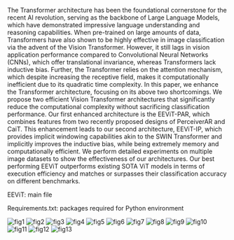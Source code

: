 The Transformer architecture has been the foundational cornerstone for the recent AI revolution, serving as the backbone of Large Language Models, which have demonstrated impressive language understanding and reasoning capabilities. When pre-trained on large amounts of data, Transformers have also shown to be highly effective in image classification via the advent of the Vision Transformer. However, it still lags in vision application performance compared to Convolutional Neural Networks (CNNs), which offer translational invariance, whereas Transformers lack inductive bias. Further, the Transformer relies on the attention mechanism, which despite increasing the receptive field, makes it computationally inefficient due to its quadratic time complexity. In this paper, we enhance the Transformer architecture, focusing on its above two shortcomings. We propose two efficient Vision Transformer architectures that significantly reduce the computational complexity without sacrificing classification performance. Our first enhanced architecture is the EEViT-PAR, which combines features from two recently proposed designs of PerceiverAR and CaiT. This enhancement leads to our second architecture, EEViT-IP, which provides implicit windowing capabilities akin to the SWIN Transformer and implicitly improves the inductive bias, while being extremely memory and computationally efficient. We perform detailed experiments on multiple image datasets to show the effectiveness of our architectures. Our best performing EEViT outperforms existing SOTA ViT models in terms of execution efficiency and matches or surpasses their classification accuracy on different benchmarks.

EEViT: main file

Requirements.txt: packages required for Python environment

![fig1](https://github.com/user-attachments/assets/a6e0b6dd-33e2-4125-9c6e-b2bb0eccbc0c)
![fig2](https://github.com/user-attachments/assets/c865bfde-736b-4048-b466-35e792c96118)
![fig3](https://github.com/user-attachments/assets/50ba222a-1356-4bd9-92ba-6280ea1b7318)
![fig4](https://github.com/user-attachments/assets/ab9ed84b-88c3-41f3-9fe9-9f07448c85c0)
![fig5](https://github.com/user-attachments/assets/e3a5525c-aa64-427f-a2b9-622f05b2cd3a)
![fig6](https://github.com/user-attachments/assets/5535f212-5428-4457-bc34-e225bcd6628c)
![fig7](https://github.com/user-attachments/assets/983cf2d7-5789-4035-bef1-90a94e223ccd)
![fig8](https://github.com/user-attachments/assets/d9d192ca-29f4-4083-a859-ffbca8aa8f38)
![fig9](https://github.com/user-attachments/assets/cb19129a-2e5c-47c0-bb3e-1eb5e911b78a)
![fig10](https://github.com/user-attachments/assets/7e9dcfca-6408-42f0-81a2-f1d45a64e189)
![fig11](https://github.com/user-attachments/assets/046ac77b-abd0-45fa-aa47-91ca2bf16fb3)
![fig12](https://github.com/user-attachments/assets/d3a570e7-8de0-4106-a508-92173ee08bda)
![fig13](https://github.com/user-attachments/assets/99920dc7-79ba-45cc-b078-db3f989b7dec)
